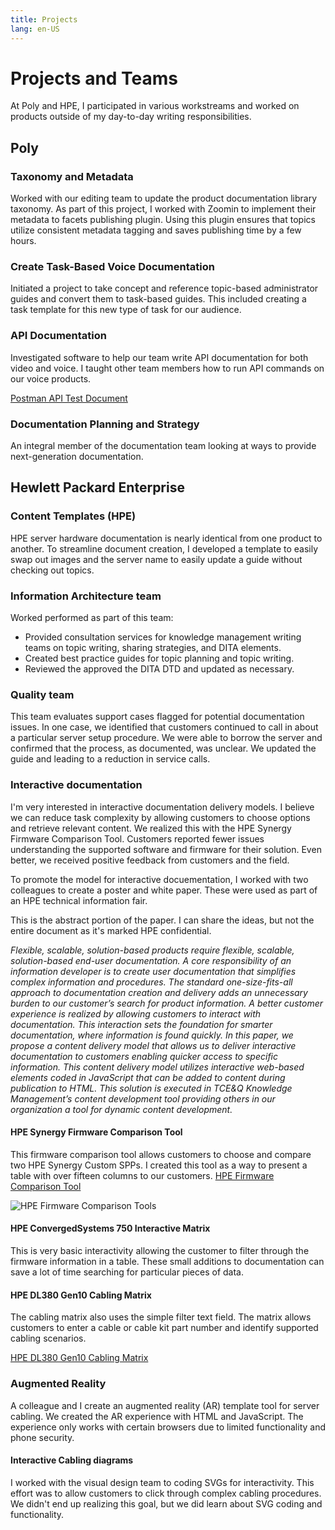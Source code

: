 ```yaml
---
title: Projects
lang: en-US
---
```


# Projects and Teams

At Poly and HPE, I participated in various workstreams and worked on products outside of my day-to-day writing responsibilities.

## Poly

### Taxonomy and Metadata

Worked with our editing team to update the product documentation library taxonomy. As part of this project, I worked with Zoomin to implement their metadata to facets publishing plugin. Using this plugin ensures that topics utilize consistent metadata tagging and saves publishing time by a few hours.

### Create Task-Based Voice Documentation

Initiated a project to take concept and reference topic-based administrator guides and convert them to task-based guides. This included creating a task template for this new type of task for our audience.

### API Documentation

Investigated software to help our team write API documentation for both video and voice. I taught other team members how to run API commands on our voice products.

[Postman API Test Document](https://documenter.getpostman.com/view/13192773/TVYDdKDz)

### Documentation Planning and Strategy

An integral member of the documentation team looking at ways to provide next-generation documentation.

## Hewlett Packard Enterprise

### Content Templates (HPE)

HPE server hardware documentation is nearly identical from one product to another. To streamline document creation, I developed a template to easily swap out images and the server name to easily update a guide without checking out topics.

### Information Architecture team

Worked performed as part of this team:

- Provided consultation services for knowledge management writing teams on topic writing, sharing strategies, and DITA elements.
- Created best practice guides for topic planning and topic writing.
- Reviewed the approved the DITA DTD and updated as necessary.

### Quality team

This team evaluates support cases flagged for potential documentation issues. In one case, we identified that customers continued to call in about a particular server setup procedure. We were able to borrow the server and confirmed that the process, as documented, was unclear. We updated the guide and leading to a reduction in service calls.

### Interactive documentation

I'm very interested in interactive documentation delivery models. I believe we can reduce task complexity by allowing customers to choose options and retrieve relevant content. We realized this with the HPE Synergy Firmware Comparison Tool. Customers reported fewer issues understanding the supported software and firmware for their solution. Even better, we received positive feedback from customers and the field.

To promote the model for interactive docuementation, I worked with two colleagues to create a poster and white paper. These were used as part of an HPE technical information fair.

This is the abstract portion of the paper. I can share the ideas, but not the entire document as it's marked HPE confidential.

_Flexible, scalable, solution-based products require flexible, scalable, solution-based end-user documentation. A core responsibility of an information developer is to create user documentation that simplifies complex information and procedures. The standard one-size-fits-all approach to documentation creation and delivery adds an unnecessary burden to our customer’s search for product information. A better customer experience is realized by allowing customers to interact with documentation. This interaction sets the foundation for smarter documentation, where information is found quickly. In this paper, we propose a content delivery model that allows us to deliver interactive documentation to customers enabling quicker access to specific information. This content delivery model utilizes interactive web-based elements coded in JavaScript that can be added to content during publication to HTML. This solution is executed in TCE&Q Knowledge Management’s content development tool providing others in our organization a tool for dynamic content development._

#### HPE Synergy Firmware Comparison Tool

This firmware comparison tool allows customers to choose and compare two HPE Synergy Custom SPPs. I created this tool as a way to present a table with over fifteen columns to our customers.
[HPE Firmware Comparison Tool](https://techhub.hpe.com/eginfolib/synergy/sw_release_info/C.6.1_IS.6.1.html)

![HPE Firmware Comparison Tools](https://chriskpeterson.github.io/vuepress2/public/HPE-firmware-comparison-tool.png)

#### HPE ConvergedSystems 750 Interactive Matrix

This is very basic interactivity allowing the customer to filter through the firmware information in a table. These small additions to documentation can save a lot of time searching for particular pieces of data.

#### HPE DL380 Gen10 Cabling Matrix

The cabling matrix also uses the simple filter text field. The matrix allows customers to enter a cable or cable kit part number and identify supported cabling scenarios.

[HPE DL380 Gen10 Cabling Matrix](https://techhub.hpe.com/eginfolib/servers/CableMatrix/DL380_Gen10_diagrams.html)

### Augmented Reality

A colleague and I create an augmented reality (AR) template tool for server cabling. We created the AR experience with HTML and JavaScript. The experience only works with certain browsers due to limited functionality and phone security.

#### Interactive Cabling diagrams

I worked with the visual design team to coding SVGs for interactivity. This effort was to allow customers to click through complex cabling procedures. We didn't end up realizing this goal, but we did learn about SVG coding and functionality.
